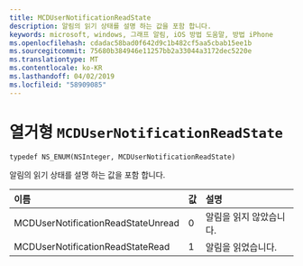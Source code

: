 ```yaml
---
title: MCDUserNotificationReadState
description: 알림의 읽기 상태를 설명 하는 값을 포함 합니다.
keywords: microsoft, windows, 그래프 알림, iOS 방법 도움말, 방법 iPhone
ms.openlocfilehash: cdadac58bad0f642d9c1b482cf5aa5cbab15ee1b
ms.sourcegitcommit: 75680b384946e11257bb2a33044a3172dec5220e
ms.translationtype: MT
ms.contentlocale: ko-KR
ms.lasthandoff: 04/02/2019
ms.locfileid: "58909085"
---
```

# <a name="enum-mcdusernotificationreadstate"></a>열거형 `MCDUserNotificationReadState`

```
typedef NS_ENUM(NSInteger, MCDUserNotificationReadState)
```

알림의 읽기 상태를 설명 하는 값을 포함 합니다.

|이름 | 값 | 설명 |
|:-- |:-- |:-- |
|   MCDUserNotificationReadStateUnread |0| 알림을 읽지 않았습니다. |
|   MCDUserNotificationReadStateRead | 1| 알림을 읽었습니다.|